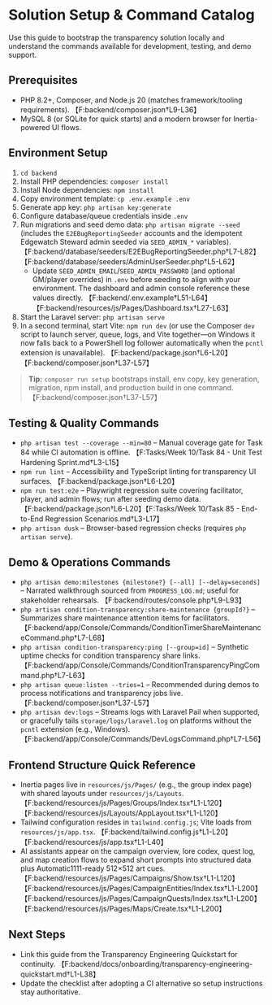 # Solution Setup & Command Catalog

Use this guide to bootstrap the transparency solution locally and understand the commands available for development, testing, and demo support.

## Prerequisites
- PHP 8.2+, Composer, and Node.js 20 (matches framework/tooling requirements). 【F:backend/composer.json†L9-L36】
- MySQL 8 (or SQLite for quick starts) and a modern browser for Inertia-powered UI flows.

## Environment Setup
1. `cd backend`
2. Install PHP dependencies: `composer install`
3. Install Node dependencies: `npm install`
4. Copy environment template: `cp .env.example .env`
5. Generate app key: `php artisan key:generate`
6. Configure database/queue credentials inside `.env`
7. Run migrations and seed demo data: `php artisan migrate --seed` (includes the `E2EBugReportingSeeder` accounts and the idempotent Edgewatch Steward admin seeded via `SEED_ADMIN_*` variables). 【F:backend/database/seeders/E2EBugReportingSeeder.php†L7-L82】【F:backend/database/seeders/AdminUserSeeder.php†L5-L62】
   - Update `SEED_ADMIN_EMAIL`/`SEED_ADMIN_PASSWORD` (and optional GM/player overrides) in `.env` before seeding to align with your environment. The dashboard and admin console reference these values directly. 【F:backend/.env.example†L51-L64】【F:backend/resources/js/Pages/Dashboard.tsx†L27-L63】
8. Start the Laravel server: `php artisan serve`
9. In a second terminal, start Vite: `npm run dev` (or use the Composer `dev` script to launch server, queue, logs, and Vite together—on Windows it now falls back to a PowerShell log follower automatically when the `pcntl` extension is unavailable). 【F:backend/package.json†L6-L20】【F:backend/composer.json†L37-L57】

> **Tip:** `composer run setup` bootstraps install, env copy, key generation, migration, npm install, and production build in one command. 【F:backend/composer.json†L37-L57】

## Testing & Quality Commands
- `php artisan test --coverage --min=80` – Manual coverage gate for Task 84 while CI automation is offline. 【F:Tasks/Week 10/Task 84 - Unit Test Hardening Sprint.md†L3-L15】
- `npm run lint` – Accessibility and TypeScript linting for transparency UI surfaces. 【F:backend/package.json†L6-L20】
- `npm run test:e2e` – Playwright regression suite covering facilitator, player, and admin flows; run after seeding demo data. 【F:backend/package.json†L6-L20】【F:Tasks/Week 10/Task 85 - End-to-End Regression Scenarios.md†L3-L17】
- `php artisan dusk` – Browser-based regression checks (requires `php artisan serve`).

## Demo & Operations Commands
- `php artisan demo:milestones {milestone?} [--all] [--delay=seconds]` – Narrated walkthrough sourced from `PROGRESS_LOG.md`; useful for stakeholder rehearsals. 【F:backend/routes/console.php†L9-L93】
- `php artisan condition-transparency:share-maintenance {groupId?}` – Summarizes share maintenance attention items for facilitators. 【F:backend/app/Console/Commands/ConditionTimerShareMaintenanceCommand.php†L7-L68】
- `php artisan condition-transparency:ping [--group=id]` – Synthetic uptime checks for condition transparency share links. 【F:backend/app/Console/Commands/ConditionTransparencyPingCommand.php†L7-L63】
- `php artisan queue:listen --tries=1` – Recommended during demos to process notifications and transparency jobs live. 【F:backend/composer.json†L37-L57】
- `php artisan dev:logs` – Streams logs with Laravel Pail when supported, or gracefully tails `storage/logs/laravel.log` on platforms without the `pcntl` extension (e.g., Windows). 【F:backend/app/Console/Commands/DevLogsCommand.php†L7-L56】

## Frontend Structure Quick Reference
- Inertia pages live in `resources/js/Pages/` (e.g., the group index page) with shared layouts under `resources/js/Layouts`. 【F:backend/resources/js/Pages/Groups/Index.tsx†L1-L120】【F:backend/resources/js/Layouts/AppLayout.tsx†L1-L120】
- Tailwind configuration resides in `tailwind.config.js`; Vite loads from `resources/js/app.tsx`. 【F:backend/tailwind.config.js†L1-L20】【F:backend/resources/js/app.tsx†L1-L40】
- AI assistants appear on the campaign overview, lore codex, quest log, and map creation flows to expand short prompts into structured data plus Automatic1111-ready 512×512 art cues. 【F:backend/resources/js/Pages/Campaigns/Show.tsx†L1-L120】【F:backend/resources/js/Pages/CampaignEntities/Index.tsx†L1-L200】【F:backend/resources/js/Pages/CampaignQuests/Index.tsx†L1-L200】【F:backend/resources/js/Pages/Maps/Create.tsx†L1-L200】

## Next Steps
- Link this guide from the Transparency Engineering Quickstart for continuity. 【F:backend/docs/onboarding/transparency-engineering-quickstart.md†L1-L38】
- Update the checklist after adopting a CI alternative so setup instructions stay authoritative.
